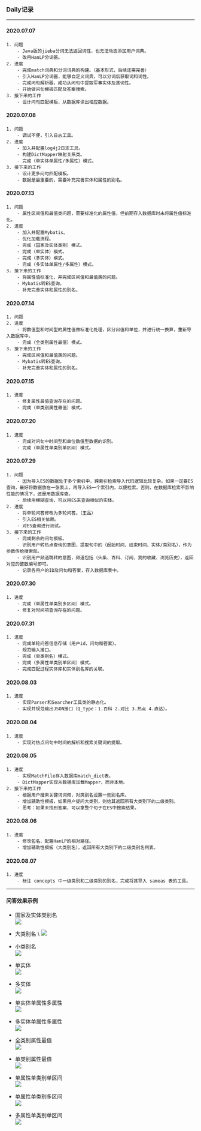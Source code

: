 ### Daily记录
- - -
#### 2020.07.07
    1. 问题
        - Java版的jieba分词无法返回词性，也无法动态添加用户词典。
        - 改用HanLP分词器。
    2. 进度
        - 完成match词典和分词词典的构建。（基本形式，后续还需完善） 
        - 引入HanLP分词器，能够自定义词典，可以分词后获取词和词性。
        - 完成问句解析器，成功从问句中提取军事实体及其词性。
        - 开始做问句模板匹配及答案搜索。
    3. 接下来的工作
        - 设计问句匹配模板，从数据库读出相应数据。      
#### 2020.07.08
    1. 问题
        - 调试不便，引入日志工具。
    2. 进度
        - 加入并配置log4j2日志工具。
        - 构建DictMapper映射关系类。
        - 完成（单实体单属性/多属性）模式。
    3. 接下来的工作
        - 设计更多问句匹配模板。
        - 数据是最重要的，需要补充完善实体和属性的别名。

#### 2020.07.13
    1. 问题
        - 属性区间值和最值类问题，需要标准化的属性值，但前期存入数据库时未将属性值标准化。
    2. 进度
        - 加入并配置Mybatis。
        - 优化加载流程。
        - 完成（国家及实体类别）模式。
        - 完成（单实体）模式。
        - 完成（多实体）模式。
        - 完成（多实体单属性/多属性）模式。
    3. 接下来的工作 
        - 将属性值标准化，并完成区间值和最值类的问题。
        - Mybatis转ES查询。
        - 补充完善实体和属性的别名。
        
#### 2020.07.14
    1. 问题 
    2. 进度
        - 将数值型和时间型的属性值做标准化处理，区分出值和单位，并进行统一换算，重新导入数据库中。
        - 完成（全类别属性最值）模式。
    3. 接下来的工作
        - 完成区间值和最值类的问题。
        - Mybatis转ES查询。
        - 补充完善实体和属性的别名。
        
#### 2020.07.15
    1. 进度
        - 修复属性最值查询存在的问题。
        - 完成（单类别属性最值）模式。
        
#### 2020.07.20
    1. 进度
        - 完成对问句中时间型和单位数值型数据的识别。
        - 完成（单属性单类别单区间）模式。

#### 2020.07.29
    1. 问题
        - 因为导入ES的数据处于多个索引中，跨索引检索导入代码逻辑比较复杂。如果一定要ES查询，最好将数据放在一张表上，再导入ES一个索引内，以便检索。否则，在数据库检索不影响性能的情况下，还是用数据库查。
        - 后续用模糊查询，可以用ES来查询相似的实体。
    2. 进度   
        - 将单轮问答修改为多轮问答。（王品）
        - 引入ES相关依赖。
        - 对ES查询进行测试。
    3. 接下来的工作
        - 完成剩余的问句模板。
        - 识别用户转热点查询的意图，提取句中的（起始时间、结束时间、实体/类别名），作为参数传给搜索部。
        - 识别用户频道跳转的意图，频道包括（头条、百科、订阅、我的收藏、浏览历史），返回对应的整数编号即可。
        - 记录各用户的ID及问句和答案，存入数据库表中。 

#### 2020.07.30
    1. 进度   
        - 完成（单属性单类别多区间）模式。
        - 修复对时间项查询存在的问题。
        
#### 2020.07.31
    1. 进度
        - 完成单轮问答信息存储（用户id，问句和答案）。
        - 规范输入接口。
        - 完成（单类别名）模式。
        - 完成（多属性单类别单区间）模式。
        - 完成匹配过程实体库和实体别名库的关联。
        
#### 2020.08.03
    1. 进度
        - 实现Parser和Searcher工具类的静态化。
        - 实现并规范输出JSON接口（Q_type：1.百科 2.对比 3.热点 4.直达）。
        
#### 2020.08.04
    1. 进度
        - 实现对热点问句中时间的解析和搜索关键词的提取。

#### 2020.08.05
    1. 进度
        - 实现MatchFile存入数据库match_dict表。
        - DictMapper实现从数据库加载Mapper，而非本地。
    2. 接下来的工作
        - 根据用户搜索关键词词频，对类别名设置一些别名库。
        - 增加辅助性模板，如果用户提问大类别，则给其返回所有大类别下的二级类别。
        - 思考：如果未找到答案，可以拿整个句子在ES中搜索结果。
        
#### 2020.08.06
    1. 进度
        - 修改包名，配置HanLP的相对路径。
        - 增加辅助性模板（大类别名），返回所有大类别下的二级类别名列表。
        
#### 2020.08.07 
    1. 进度
        - 标注 concepts 中一级类别和二级类别的别名，完成将其导入 sameas 表的工具。

- - -
#### 问答效果示例
- 国家及实体类别名 \
![](pic/国家及类别名问句示例.png)

- 大类别名 \ 
![](pic/大类别名问句示例.png)

- 小类别名 \
![](pic/小类别名问句示例.png)

- 单实体 \
![](pic/单实体问句示例.png)

- 多实体 \
![](pic/多实体问句示例.png)

- 单实体单属性多属性 \
![](pic/单实体单属性多属性问句示例.png)

- 多实体单属性多属性 \
![](pic/多实体单属性多属性问句示例.png)

- 全类别属性最值 \
![](pic/全类别属性最值问句示例.png)

- 单类别属性最值 \
![](pic/单类别属性最值问句示例.png)

- 单属性单类别单区间 \
![](pic/单属性单类别单区间问句示例.png)

- 单属性单类别多区间 \
![](pic/单属性单类别多区间问句示例.png)

- 多属性单类别单区间 \
![](pic/多属性单类别单区间问句示例.png)